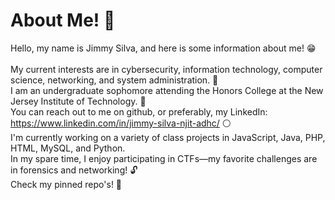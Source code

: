 # About Me! 👋 #

Hello, my name is Jimmy Silva, and here is some information about me! 😁 <br><br> 
My current interests are in cybersecurity, information technology, computer science, networking, and system administration. 💯<br>
I am an undergraduate sophomore attending the Honors College at the New Jersey Institute of Technology. 👑<br>
You can reach out to me on github, or preferably, my LinkedIn: https://www.linkedin.com/in/jimmy-silva-njit-adhc/ ⚪<br>
I'm currently working on a variety of class projects in JavaScript, Java, PHP, HTML, MySQL, and Python. <br>
In my spare time, I enjoy participating in CTFs—my favorite challenges are in forensics and networking!  🔓 <br>
Check my pinned repo's! 👀 <br>
<!--
**jnsnjit/jnsnjit** is a ✨ _special_ ✨ repository because its `README.md` (this file) appears on your GitHub profile.

Here are some ideas to get you started:

- 🔭 I’m currently working on ...
- 🌱 I’m currently learning ...
- 👯 I’m looking to collaborate on ...
- 🤔 I’m looking for help with ...
- 💬 Ask me about ...
- 📫 How to reach me: ...
- 😄 Pronouns: ...
- ⚡ Fun fact: ...
-->
